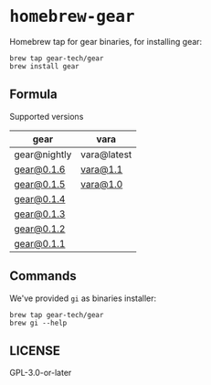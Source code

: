 # <kbd>homebrew-gear</kbd>

Homebrew tap for gear binaries, for installing gear:

```
brew tap gear-tech/gear
brew install gear
```

## Formula

Supported versions

| gear         | vara        |
| ------------ | ----------- |
| gear@nightly | vara@latest |
| gear@0.1.6   | vara@1.1    |
| gear@0.1.5   | vara@1.0    |
| gear@0.1.4   |             |
| gear@0.1.3   |             |
| gear@0.1.2   |             |
| gear@0.1.1   |             |

## Commands

We've provided `gi` as binaries installer:

```
brew tap gear-tech/gear
brew gi --help
```

## LICENSE

GPL-3.0-or-later
